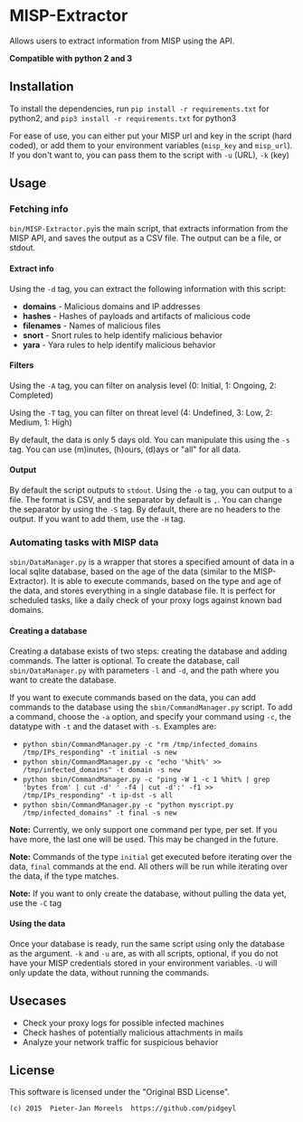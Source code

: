 #    MISP-Extractor
Allows users to extract information from MISP using the API.

**Compatible with python 2 and 3**

##   Installation
To install the dependencies, run `pip install -r requirements.txt` for
 python2, and `pip3 install -r requirements.txt` for python3

For ease of use, you can either put your MISP url and key in the script
 (hard coded), or add them to your environment variables (`misp_key` and
 `misp_url`). If you don't want to, you can pass them to the script with
 `-u` (URL), `-k` (key)

##   Usage
###  Fetching info
`bin/MISP-Extractor.py`is the main script, that extracts information
 from the MISP API, and saves the output as a CSV file. The output can
 be a file, or stdout.

#### Extract info
Using the `-d` tag, you can extract the following information with this
 script:

 * **domains**   - Malicious domains and IP addresses
 * **hashes**    - Hashes of payloads and artifacts of malicious code
 * **filenames** - Names of malicious files
 * **snort**     - Snort rules to help identify malicious behavior
 * **yara**      - Yara rules to help identify malicious behavior

#### Filters
Using the `-A` tag, you can filter on analysis level (0: Initial, 1:
 Ongoing, 2: Completed)

Using the `-T` tag, you can filter on threat level (4: Undefined, 3:
 Low, 2: Medium, 1: High)

By default, the data is only 5 days old. You can manipulate this using
 the `-s` tag. You can use (m)inutes, (h)ours, (d)ays or "all" for all
 data.

#### Output
By default the script outputs to `stdout`. Using the `-o` tag, you can
 output to a file. The format is CSV, and the separator by default is
 `,`. You can change the separator by using the `-S` tag. By default,
 there are no headers to the output. If you want to add them, use the
 `-H` tag.

###  Automating tasks with MISP data
`sbin/DataManager.py` is a wrapper that stores a specified amount of
 data in a local sqlite database, based on the age of the data (similar
 to the MISP-Extractor). It is able to execute commands, based on the
 type and age of the data, and stores everything in a single database
 file. It is perfect for scheduled tasks, like a daily check of your
 proxy logs against known bad domains.

#### Creating a database
Creating a database exists of two steps: creating the database and
adding commands. The latter is optional. To create the database, call
`sbin/DataManager.py` with parameters `-l` and `-d`, and the path where
you want to create the database.

If you want to execute commands based on the data, you can add commands
to the database using the `sbin/CommandManager.py` script. To add a
command, choose the `-a` option, and specify your command using `-c`,
the datatype with `-t` and the dataset with `-s`. Examples are:

 * `python sbin/CommandManager.py -c "rm /tmp/infected_domains
   /tmp/IPs_responding" -t initial -s new`
 * `python sbin/CommandManager.py -c "echo '%hit%' >>
   /tmp/infected_domains" -t domain -s new`
 * `python sbin/CommandManager.py -c "ping -W 1 -c 1 %hit% | grep 'bytes
   from' | cut -d' ' -f4 | cut -d':' -f1 >> /tmp/IPs_responding" -t
   ip-dst -s all`
 * `python sbin/CommandManager.py -c "python myscript.py
   /tmp/infected_domains" -t final -s new`

**Note:** Currently, we only support one command per type, per set. If
 you have more, the last one will be used. This may be changed in the
 future.

**Note:** Commands of the type `initial` get executed before iterating
 over the data, `final` commands at the end. All others will be run while
 iterating over the data, if the type matches.

**Note:** If you want to only create the database, without pulling the
 data yet, use the `-C` tag

#### Using the data
Once your database is ready, run the same script using only the database
 as the argument. `-k` and `-u` are, as with all scripts, optional, if
 you do not have your MISP credentials stored in your environment
 variables. `-U` will only update the data, without running the
 commands.

##   Usecases

 * Check your proxy logs for possible infected machines
 * Check hashes of potentially malicious attachments in mails
 * Analyze your network traffic for suspicious behavior

##   License
This software is licensed under the "Original BSD License".

    (c) 2015  Pieter-Jan Moreels  https://github.com/pidgeyl
